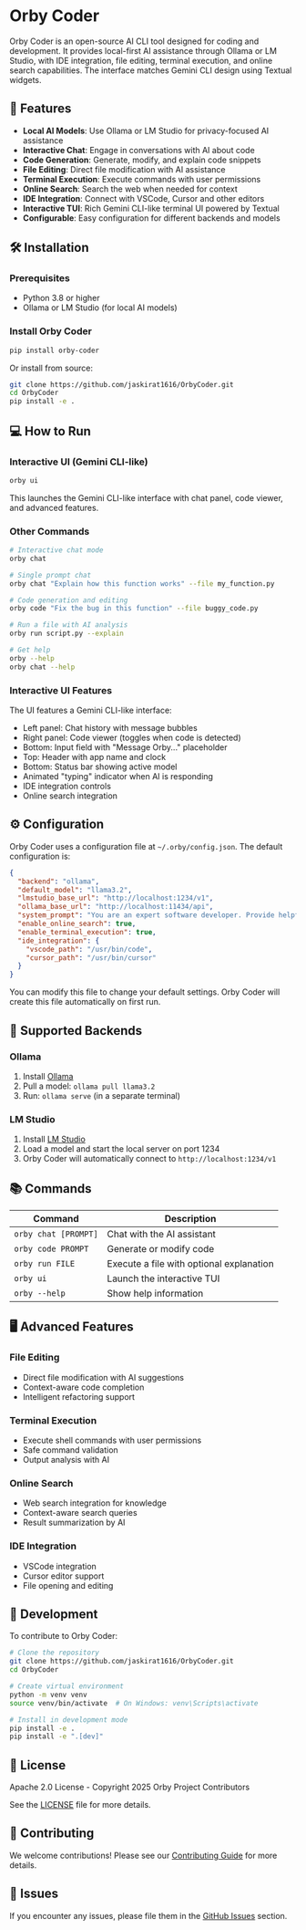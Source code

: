 # Orby Coder

Orby Coder is an open-source AI CLI tool designed for coding and development. It provides local-first AI assistance through Ollama or LM Studio, with IDE integration, file editing, terminal execution, and online search capabilities. The interface matches Gemini CLI design using Textual widgets.

## 🚀 Features

- **Local AI Models**: Use Ollama or LM Studio for privacy-focused AI assistance
- **Interactive Chat**: Engage in conversations with AI about code
- **Code Generation**: Generate, modify, and explain code snippets
- **File Editing**: Direct file modification with AI assistance
- **Terminal Execution**: Execute commands with user permissions
- **Online Search**: Search the web when needed for context
- **IDE Integration**: Connect with VSCode, Cursor and other editors
- **Interactive TUI**: Rich Gemini CLI-like terminal UI powered by Textual
- **Configurable**: Easy configuration for different backends and models

## 🛠️ Installation

### Prerequisites

- Python 3.8 or higher
- Ollama or LM Studio (for local AI models)

### Install Orby Coder

```bash
pip install orby-coder
```

Or install from source:

```bash
git clone https://github.com/jaskirat1616/OrbyCoder.git
cd OrbyCoder
pip install -e .
```

## 💻 How to Run

### Interactive UI (Gemini CLI-like)
```bash
orby ui
```
This launches the Gemini CLI-like interface with chat panel, code viewer, and advanced features.

### Other Commands
```bash
# Interactive chat mode
orby chat

# Single prompt chat
orby chat "Explain how this function works" --file my_function.py

# Code generation and editing
orby code "Fix the bug in this function" --file buggy_code.py

# Run a file with AI analysis
orby run script.py --explain

# Get help
orby --help
orby chat --help
```

### Interactive UI Features

The UI features a Gemini CLI-like interface:
- Left panel: Chat history with message bubbles
- Right panel: Code viewer (toggles when code is detected)
- Bottom: Input field with "Message Orby..." placeholder
- Top: Header with app name and clock
- Bottom: Status bar showing active model
- Animated "typing" indicator when AI is responding
- IDE integration controls
- Online search integration

## ⚙️ Configuration

Orby Coder uses a configuration file at `~/.orby/config.json`. The default configuration is:

```json
{
  "backend": "ollama",
  "default_model": "llama3.2",
  "lmstudio_base_url": "http://localhost:1234/v1",
  "ollama_base_url": "http://localhost:11434/api",
  "system_prompt": "You are an expert software developer. Provide helpful and accurate coding assistance.",
  "enable_online_search": true,
  "enable_terminal_execution": true,
  "ide_integration": {
    "vscode_path": "/usr/bin/code",
    "cursor_path": "/usr/bin/cursor"
  }
}
```

You can modify this file to change your default settings. Orby Coder will create this file automatically on first run.

## 🤖 Supported Backends

### Ollama
1. Install [Ollama](https://ollama.com/)
2. Pull a model: `ollama pull llama3.2`
3. Run: `ollama serve` (in a separate terminal)

### LM Studio
1. Install [LM Studio](https://lmstudio.ai/)
2. Load a model and start the local server on port 1234
3. Orby Coder will automatically connect to `http://localhost:1234/v1`

## 📚 Commands

| Command | Description |
|--------|-------------|
| `orby chat [PROMPT]` | Chat with the AI assistant |
| `orby code PROMPT` | Generate or modify code |
| `orby run FILE` | Execute a file with optional explanation |
| `orby ui` | Launch the interactive TUI |
| `orby --help` | Show help information |

## 🖥️ Advanced Features

### File Editing
- Direct file modification with AI suggestions
- Context-aware code completion
- Intelligent refactoring support

### Terminal Execution
- Execute shell commands with user permissions
- Safe command validation
- Output analysis with AI

### Online Search
- Web search integration for knowledge
- Context-aware search queries
- Result summarization by AI

### IDE Integration
- VSCode integration
- Cursor editor support
- File opening and editing

## 🔧 Development

To contribute to Orby Coder:

```bash
# Clone the repository
git clone https://github.com/jaskirat1616/OrbyCoder.git
cd OrbyCoder

# Create virtual environment
python -m venv venv
source venv/bin/activate  # On Windows: venv\Scripts\activate

# Install in development mode
pip install -e .
pip install -e ".[dev]"
```

## 📄 License

Apache 2.0 License - Copyright 2025 Orby Project Contributors

See the [LICENSE](LICENSE) file for more details.

## 🤝 Contributing

We welcome contributions! Please see our [Contributing Guide](CONTRIBUTING.md) for more details.

## 🐛 Issues

If you encounter any issues, please file them in the [GitHub Issues](https://github.com/jaskirat1616/OrbyCoder/issues) section.